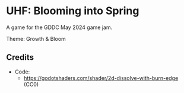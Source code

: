 # UHF: Blooming into Spring

A game for the GDDC May 2024 game jam.

Theme: Growth & Bloom

## Credits

- Code:
  - https://godotshaders.com/shader/2d-dissolve-with-burn-edge (CC0)
